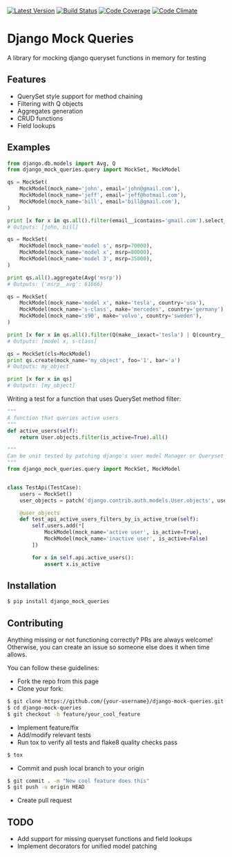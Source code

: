 [![Latest Version](https://img.shields.io/pypi/v/django_mock_queries.svg)](https://pypi.python.org/pypi/django_mock_queries)
[![Build Status](https://travis-ci.org/stphivos/django-mock-queries.svg)](https://travis-ci.org/stphivos/django-mock-queries)
[![Code Coverage](https://codecov.io/github/stphivos/django-mock-queries/coverage.svg?branch=master)](https://codecov.io/github/stphivos/django-mock-queries?branch=master)
[![Code Climate](https://codeclimate.com/github/stphivos/django-mock-queries/badges/gpa.svg)](https://codeclimate.com/github/stphivos/django-mock-queries)

# Django Mock Queries

A library for mocking django queryset functions in memory for testing

## Features

* QuerySet style support for method chaining
* Filtering with Q objects
* Aggregates generation
* CRUD functions
* Field lookups

## Examples

```python
from django.db.models import Avg, Q
from django_mock_queries.query import MockSet, MockModel

qs = MockSet(
    MockModel(mock_name='john', email='john@gmail.com'),
    MockModel(mock_name='jeff', email='jeff@hotmail.com'),
    MockModel(mock_name='bill', email='bill@gmail.com'),
)

print [x for x in qs.all().filter(email__icontains='gmail.com').select_related('address')]
# Outputs: [john, bill]

qs = MockSet(
    MockModel(mock_name='model s', msrp=70000),
    MockModel(mock_name='model x', msrp=80000),
    MockModel(mock_name='model 3', msrp=35000),
)

print qs.all().aggregate(Avg('msrp'))
# Outputs: {'msrp__avg': 61666}

qs = MockSet(
    MockModel(mock_name='model x', make='tesla', country='usa'),
    MockModel(mock_name='s-class', make='mercedes', country='germany'),
    MockModel(mock_name='s90', make='volvo', country='sweden'),
)

print [x for x in qs.all().filter(Q(make__iexact='tesla') | Q(country__iexact='germany'))]
# Outputs: [model x, s-class]

qs = MockSet(cls=MockModel)
print qs.create(mock_name='my_object', foo='1', bar='a')
# Outputs: my_object

print [x for x in qs]
# Outputs: [my_object]
```

Writing a test for a function that uses QuerySet method filter:

```python
"""
A function that queries active users
"""
def active_users(self):
    return User.objects.filter(is_active=True).all()

"""
Can be unit tested by patching django's user model Manager or Queryset with a MockSet
"""
from django_mock_queries.query import MockSet, MockModel


class TestApi(TestCase):
    users = MockSet()
    user_objects = patch('django.contrib.auth.models.User.objects', users)

    @user_objects
    def test_api_active_users_filters_by_is_active_true(self):
        self.users.add(*[
        	MockModel(mock_name='active user', is_active=True),
        	MockModel(mock_name='inactive user', is_active=False)
        ])

        for x in self.api.active_users():
        	assert x.is_active
```

## Installation

```bash
$ pip install django_mock_queries
```

## Contributing

Anything missing or not functioning correctly? PRs are always welcome! Otherwise, you can create an issue so someone else does it when time allows.

You can follow these guidelines:

* Fork the repo from this page
* Clone your fork:
```bash
$ git clone https://github.com/{your-username}/django-mock-queries.git
$ cd django-mock-queries
$ git checkout -b feature/your_cool_feature
```
* Implement feature/fix
* Add/modify relevant tests
* Run tox to verify all tests and flake8 quality checks pass
```bash
$ tox
```
* Commit and push local branch to your origin
```bash
$ git commit . -m "New cool feature does this"
$ git push -u origin HEAD
```
* Create pull request

## TODO

* Add support for missing queryset functions and field lookups
* Implement decorators for unified model patching

